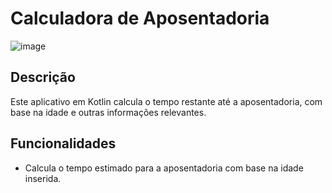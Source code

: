 # Calculadora de Aposentadoria
![image](https://github.com/rufinoguilherme633/calcular-Aposentadoria-/assets/110607952/f9d61d73-67c0-4491-bae3-481a835b63e2)
## Descrição

Este aplicativo em Kotlin calcula o tempo restante até a aposentadoria, 
com base na idade e outras informações relevantes.

## Funcionalidades

- Calcula o tempo estimado para a aposentadoria com base na idade inserida.
